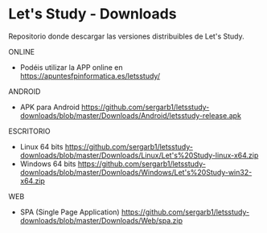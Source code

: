 # Let's Study - Downloads
Repositorio donde descargar las versiones distribuibles de Let's Study.

ONLINE
- Podéis utilizar la APP online en https://apuntesfpinformatica.es/letsstudy/

ANDROID
- APK para Android https://github.com/sergarb1/letsstudy-downloads/blob/master/Downloads/Android/letsstudy-release.apk

ESCRITORIO
- Linux 64 bits https://github.com/sergarb1/letsstudy-downloads/blob/master/Downloads/Linux/Let's%20Study-linux-x64.zip
- Windows 64 bits https://github.com/sergarb1/letsstudy-downloads/blob/master/Downloads/Windows/Let's%20Study-win32-x64.zip

WEB
- SPA (Single Page Application) https://github.com/sergarb1/letsstudy-downloads/blob/master/Downloads/Web/spa.zip
